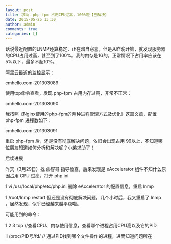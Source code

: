 ```yaml
---
layout: post
title: 求助：php-fpm 占用CPU过高，100%啦【已解决】
date: 2015-05-25 13:30
author: admin
comments: true
categories: []
---
```

话说最近配置的LNMP还算稳定，正在暗自窃喜，但是从昨晚开始，就发现服务器的CPU占用过高，甚至到了100%。我的内存是1G的，正常情况下占用率应该在5%以下，最多不超10%。

阿里云最近的监控显示：

cmhello.com-201303089

使用top命令查看，发现 php-fpm 占用内存过高，非常不正常：

cmhello.com-201303090

我按照《Nginx使用的php-fpm的两种进程管理方式及优化》这篇文章，配置 php-fpm 进程数如下：

cmhello.com-201303091

重启 php-fpm 后，还是没有彻底解决问题，依旧会出现占用 99以上，不知道哪位朋友知道如何分析和解决呢？小弟求助了！

后续进展

昨天（3月29日）找 @容哥 指导检查，后来发现是 eAccelerator 组件不知什么原因占用 CPU 过高，打开 php.ini

1
vi /usr/local/php/etc/php.ini
删除 eAccelerator  的配置信息，重启 lnmp

1
/root/lnmp restart
但还是没有彻底解决问题，几个小时后，我又重启了 lnmp ，居然发现，似乎已经越来越平稳啦。

可能用到的命令：

1
2
3
top                //查看CPU、内存使用信息，查看哪个进程占用CPU高以及它的PID
 
ll /proc/PID号/fd/             // 通过PID找到哪个文件操作的进程，进而知道问题所在
